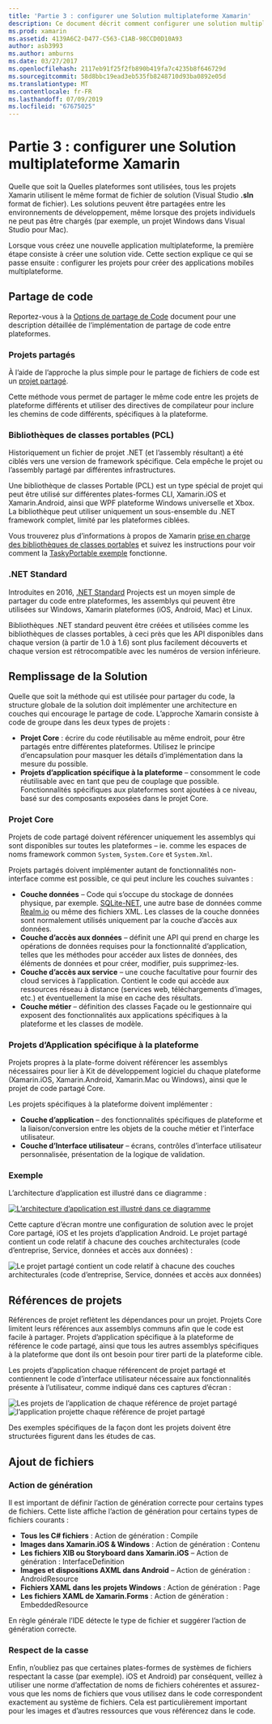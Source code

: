 ```yaml
---
title: 'Partie 3 : configurer une Solution multiplateforme Xamarin'
description: Ce document décrit comment configurer une solution multiplateforme dans Xamarin. Il aborde des stratégies telles que les projets partagés et .NET Standard de partage de code différents.
ms.prod: xamarin
ms.assetid: 4139A6C2-D477-C563-C1AB-98CCD0D10A93
author: asb3993
ms.author: amburns
ms.date: 03/27/2017
ms.openlocfilehash: 2117eb91f25f2fb890b419fa7c4235b8f646729d
ms.sourcegitcommit: 58d8bbc19ead3eb535fb8248710d93ba0892e05d
ms.translationtype: MT
ms.contentlocale: fr-FR
ms.lasthandoff: 07/09/2019
ms.locfileid: "67675025"
---
```

# <a name="part-3---setting-up-a-xamarin-cross-platform-solution"></a>Partie 3 : configurer une Solution multiplateforme Xamarin

Quelle que soit la Quelles plateformes sont utilisées, tous les projets Xamarin utilisent le même format de fichier de solution (Visual Studio **.sln** format de fichier). Les solutions peuvent être partagées entre les environnements de développement, même lorsque des projets individuels ne peut pas être chargés (par exemple, un projet Windows dans Visual Studio pour Mac).



Lorsque vous créez une nouvelle application multiplateforme, la première étape consiste à créer une solution vide. Cette section explique ce qui se passe ensuite : configurer les projets pour créer des applications mobiles multiplateforme.

 <a name="Sharing_Code" />


## <a name="sharing-code"></a>Partage de code

Reportez-vous à la [Options de partage de Code](~/cross-platform/app-fundamentals/code-sharing.md) document pour une description détaillée de l’implémentation de partage de code entre plateformes.

 <a name="Shared_Asset_Projects" />


### <a name="shared-projects"></a>Projets partagés

À l’aide de l’approche la plus simple pour le partage de fichiers de code est un [projet partagé](~/cross-platform/app-fundamentals/shared-projects.md).

Cette méthode vous permet de partager le même code entre les projets de plateforme différents et utiliser des directives de compilateur pour inclure les chemins de code différents, spécifiques à la plateforme.

 <a name="Portable_Class_Libraries" />


### <a name="portable-class-libraries-pcl"></a>Bibliothèques de classes portables (PCL)

Historiquement un fichier de projet .NET (et l’assembly résultant) a été ciblés vers une version de framework spécifique. Cela empêche le projet ou l’assembly partagé par différentes infrastructures.

Une bibliothèque de classes Portable (PCL) est un type spécial de projet qui peut être utilisé sur différentes plates-formes CLI, Xamarin.iOS et Xamarin.Android, ainsi que WPF plateforme Windows universelle et Xbox. La bibliothèque peut utiliser uniquement un sous-ensemble du .NET framework complet, limité par les plateformes ciblées.

Vous trouverez plus d’informations à propos de Xamarin [prise en charge des bibliothèques de classes portables](~/cross-platform/app-fundamentals/pcl.md) et suivez les instructions pour voir comment la [TaskyPortable exemple](https://github.com/xamarin/mobile-samples/tree/master/TaskyPortable) fonctionne.


### <a name="net-standard"></a>.NET Standard

Introduites en 2016, [.NET Standard](~/cross-platform/app-fundamentals/net-standard.md) Projects est un moyen simple de partager du code entre plateformes, les assemblys qui peuvent être utilisées sur Windows, Xamarin plateformes (iOS, Android, Mac) et Linux.

Bibliothèques .NET standard peuvent être créées et utilisées comme les bibliothèques de classes portables, à ceci près que les API disponibles dans chaque version (à partir de 1.0 à 1.6) sont plus facilement découverts et chaque version est rétrocompatible avec les numéros de version inférieure.



 <a name="Populating_the_Solution" />


## <a name="populating-the-solution"></a>Remplissage de la Solution

Quelle que soit la méthode qui est utilisée pour partager du code, la structure globale de la solution doit implémenter une architecture en couches qui encourage le partage de code.
L’approche Xamarin consiste à code de groupe dans les deux types de projets :

-   **Projet Core** : écrire du code réutilisable au même endroit, pour être partagés entre différentes plateformes. Utilisez le principe d’encapsulation pour masquer les détails d’implémentation dans la mesure du possible.
-   **Projets d’application spécifique à la plateforme** – consomment le code réutilisable avec en tant que peu de couplage que possible. Fonctionnalités spécifiques aux plateformes sont ajoutées à ce niveau, basé sur des composants exposées dans le projet Core.


 <a name="Core_Project" />


### <a name="core-project"></a>Projet Core

Projets de code partagé doivent référencer uniquement les assemblys qui sont disponibles sur toutes les plateformes – ie. comme les espaces de noms framework common `System`, `System.Core` et `System.Xml`.

Projets partagés doivent implémenter autant de fonctionnalités non-interface comme est possible, ce qui peut inclure les couches suivantes :

-   **Couche données** – Code qui s’occupe du stockage de données physique, par exemple.  [SQLite-NET](https://github.com/praeclarum/sqlite-net), une autre base de données comme [Realm.io](https://realm.io/products/realm-mobile-database/) ou même des fichiers XML. Les classes de la couche données sont normalement utilisés uniquement par la couche d’accès aux données.
-   **Couche d’accès aux données** – définit une API qui prend en charge les opérations de données requises pour la fonctionnalité d’application, telles que les méthodes pour accéder aux listes de données, des éléments de données et pour créer, modifier, puis supprimez-les.
-   **Couche d’accès aux service** – une couche facultative pour fournir des cloud services à l’application. Contient le code qui accède aux ressources réseau à distance (services web, téléchargements d’images, etc.) et éventuellement la mise en cache des résultats.
-   **Couche métier** – définition des classes Façade ou le gestionnaire qui exposent des fonctionnalités aux applications spécifiques à la plateforme et les classes de modèle.


 <a name="Platform-Specific_Application_Projects" />


### <a name="platform-specific-application-projects"></a>Projets d’Application spécifique à la plateforme

Projets propres à la plate-forme doivent référencer les assemblys nécessaires pour lier à Kit de développement logiciel du chaque plateforme (Xamarin.iOS, Xamarin.Android, Xamarin.Mac ou Windows), ainsi que le projet de code partagé Core.

Les projets spécifiques à la plateforme doivent implémenter :

-   **Couche d’application** – des fonctionnalités spécifiques de plateforme et la liaison/conversion entre les objets de la couche métier et l’interface utilisateur.
-   **Couche d’Interface utilisateur** – écrans, contrôles d’interface utilisateur personnalisée, présentation de la logique de validation.


<a name="Example" />


### <a name="example"></a>Exemple

L’architecture d’application est illustré dans ce diagramme :

 [![](setting-up-a-xamarin-cross-platform-solution-images/conceptualarchitecture.png "L’architecture d’application est illustré dans ce diagramme")](setting-up-a-xamarin-cross-platform-solution-images/conceptualarchitecture.png#lightbox)

Cette capture d’écran montre une configuration de solution avec le projet Core partagé, iOS et les projets d’application Android. Le projet partagé contient un code relatif à chacune des couches architecturales (code d’entreprise, Service, données et accès aux données) :

 ![](setting-up-a-xamarin-cross-platform-solution-images/core-solution-example.png "Le projet partagé contient un code relatif à chacune des couches architecturales (code d’entreprise, Service, données et accès aux données)")


 <a name="Project_References" />


## <a name="project-references"></a>Références de projets

Références de projet reflètent les dépendances pour un projet. Projets Core limitent leurs références aux assemblys communs afin que le code est facile à partager.
Projets d’application spécifique à la plateforme de référence le code partagé, ainsi que tous les autres assemblys spécifiques à la plateforme que dont ils ont besoin pour tirer parti de la plateforme cible.

Les projets d’application chaque référencent de projet partagé et contiennent le code d’interface utilisateur nécessaire aux fonctionnalités présente à l’utilisateur, comme indiqué dans ces captures d’écran :

![](setting-up-a-xamarin-cross-platform-solution-images/solution-android.png "Les projets de l’application de chaque référence de projet partagé") ![](setting-up-a-xamarin-cross-platform-solution-images/solution-ios.png "l’application projette chaque référence de projet partagé")


Des exemples spécifiques de la façon dont les projets doivent être structurées figurent dans les études de cas.

 <a name="Adding_Files" />


## <a name="adding-files"></a>Ajout de fichiers

 <a name="Build_Action" />


### <a name="build-action"></a>Action de génération

Il est important de définir l’action de génération correcte pour certains types de fichiers. Cette liste affiche l’action de génération pour certains types de fichiers courants :

-  **Tous les C# fichiers** : Action de génération : Compile
-   **Images dans Xamarin.iOS & Windows** : Action de génération : Contenu
-   **Les fichiers XIB ou Storyboard dans Xamarin.iOS** – Action de génération : InterfaceDefinition
-   **Images et dispositions AXML dans Android** – Action de génération : AndroidResource
-  **Fichiers XAML dans les projets Windows** : Action de génération : Page
-  **Les fichiers XAML de Xamarin.Forms** : Action de génération : EmbeddedResource


En règle générale l’IDE détecte le type de fichier et suggérer l’action de génération correcte.

 <a name="Case_Sensitivity" />


### <a name="case-sensitivity"></a>Respect de la casse

Enfin, n’oubliez pas que certaines plates-formes de systèmes de fichiers respectant la casse (par exemple).
iOS et Android) par conséquent, veillez à utiliser une norme d’affectation de noms de fichiers cohérentes et assurez-vous que les noms de fichiers que vous utilisez dans le code correspondent exactement au système de fichiers. Cela est particulièrement important pour les images et d’autres ressources que vous référencez dans le code.

